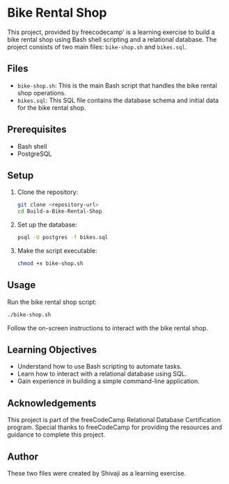# Bike Rental Shop

This project, provided by freecodecamp' is a learning exercise to build a bike rental shop using Bash shell scripting and a relational database. The project consists of two main files: `bike-shop.sh` and `bikes.sql`.

## Files

- `bike-shop.sh`: This is the main Bash script that handles the bike rental shop operations.
- `bikes.sql`: This SQL file contains the database schema and initial data for the bike rental shop.

## Prerequisites

- Bash shell
- PostgreSQL

## Setup

1. Clone the repository:
    ```bash
    git clone <repository-url>
    cd Build-a-Bike-Rental-Shop
    ```

2. Set up the database:
    ```bash
    psql -U postgres -f bikes.sql
    ```

3. Make the script executable:
    ```bash
    chmod +x bike-shop.sh
    ```

## Usage

Run the bike rental shop script:
```bash
./bike-shop.sh
```

Follow the on-screen instructions to interact with the bike rental shop.

## Learning Objectives

- Understand how to use Bash scripting to automate tasks.
- Learn how to interact with a relational database using SQL.
- Gain experience in building a simple command-line application.

## Acknowledgements

This project is part of the freeCodeCamp Relational Database Certification program. Special thanks to freeCodeCamp for providing the resources and guidance to complete this project.

## Author

These two files were created by Shivaji as a learning exercise.
